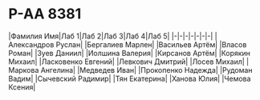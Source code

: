 # P-AA 8381
|Фамилия Имя|Лаб 1|Лаб 2|Лаб 3|Лаб 4|Лаб 5|
|-|-|-|-|-|-|-|
|Александров Руслан|
|Бергалиев Марлен|
|Васильев Артём|
|Власов Роман|
|Зуев Даниил|
|Иолшина Валерия|
|Кирсанов Артём|
|Корякин Михаил|
|Ласковенко Евгений|
|Левкович Дмитрий|
|Лосев Михаил|
|Маркова Ангелина|
|Медведев Иван|
|Прокопенко Надежда|
|Рудоман Вадим|
|Сычевский Радимир|
|Тян Екатерина|
|Ханова Юлия|
|Чемова Ксения|
